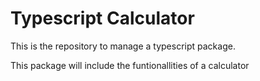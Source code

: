 # Typescript Calculator
This is the repository to manage a typescript package.

This package will include the funtionallities of a calculator